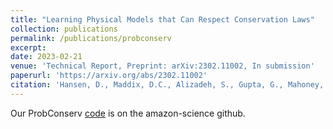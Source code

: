 ```yaml
---
title: "Learning Physical Models that Can Respect Conservation Laws"
collection: publications
permalink: /publications/probconserv
excerpt:
date: 2023-02-21
venue: 'Technical Report, Preprint: arXiv:2302.11002, In submission'
paperurl: 'https://arxiv.org/abs/2302.11002'
citation: 'Hansen, D., Maddix, D.C., Alizadeh, S., Gupta, G., Mahoney, M.W. (2023). &quot;Learning Physical Models that Can Respect Conservation Laws.&quot; <i>Technical Report, Preprint: arXiv:2302.11002, Accepted for publication, Proceedings of the International Conference on Machine Learning (ICML), 2023</i>.'
---
```


Our ProbConserv [code](https://github.com/amazon-science/probconserv) is on the amazon-science github.
